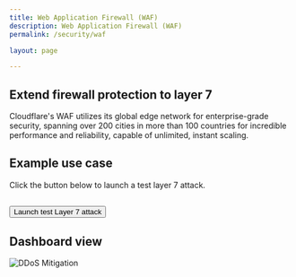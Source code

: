 ```yaml
---
title: Web Application Firewall (WAF)
description: Web Application Firewall (WAF)
permalink: /security/waf

layout: page

---
```


## Extend firewall protection to layer 7
Cloudflare's WAF utilizes its global edge network for enterprise-grade security, spanning over 200 cities in more than 100 countries for incredible performance and reliability, capable of unlimited, instant scaling. 

## Example use case
Click the button below to launch a test layer 7 attack.

## <button onclick="window.location.href='<script>%20This%20is%20an%20attack%20</script>'" class="">Launch test Layer 7 attack</button>

## Dashboard view
![DDoS Mitigation](https://sergiodemo.com/cdn-cgi/imagedelivery/dHAzaCotabzPiuBsjyNCtA/3e289c17-71c3-4b34-3412-13c2f5d40100/public)